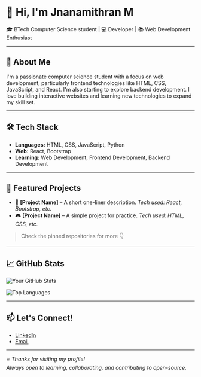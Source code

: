 

# 👋 Hi, I'm Jnanamithran M

🎓 BTech Computer Science student | 💻 Developer | 📚 Web Development Enthusiast

---

## 🚀 About Me

I'm a passionate computer science student with a focus on web development, particularly frontend technologies like HTML, CSS, JavaScript, and React. I'm also starting to explore backend development. I love building interactive websites and learning new technologies to expand my skill set.

---

## 🛠️ Tech Stack

- **Languages:** HTML, CSS, JavaScript, Python  
- **Web:** React, Bootstrap  
- **Learning:** Web Development, Frontend Development, Backend Development

---

## 📂 Featured Projects

- 🔧 **[Project Name]** – A short one-liner description. _Tech used: React, Bootstrap, etc._  
- 🎮 **[Project Name]** – A simple project for practice. _Tech used: HTML, CSS, etc._  

> Check the pinned repositories for more 👇

---

## 📈 GitHub Stats

![Your GitHub Stats](https://github-readme-stats.vercel.app/api?username=jnanamithran&show_icons=true&theme=tokyonight)

![Top Languages](https://github-readme-stats.vercel.app/api/top-langs/?username=jnanamithran&layout=compact&theme=tokyonight)

---

## 📫 Let's Connect!

- [LinkedIn](https://www.linkedin.com/in/jnanamithran/)  
- [Email](mailto:jnanamithranm@gmail.com)

---

⭐ _Thanks for visiting my profile!_  
_Always open to learning, collaborating, and contributing to open-source._



